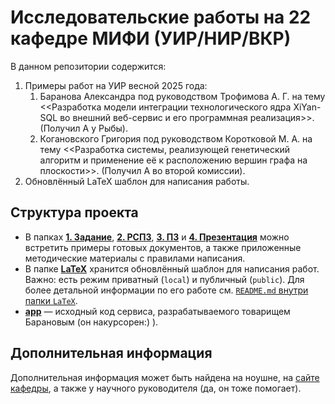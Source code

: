# Исследовательские работы на 22 кафедре МИФИ (УИР/НИР/ВКР)

В данном репозитории содержится:
1. Примеры работ на УИР весной 2025 года:
   1. Баранова Александра под руководством Трофимова А. Г. на тему <<Разработка модели интеграции технологического ядра XiYan-SQL во внешний веб-сервис и его программная реализация>>. (Получил А у Рыбы).
   2. Когановского Григория под руководством Коротковой М. А. на тему <<Разработка системы, реализующей генетический алгоритм и применение её к расположению вершин графа на плоскости>>. (Получил А во второй комиссии).
2. Обновлённый LaTeX шаблон для написания работы.

## Структура проекта

- В папках **[1. Задание](./1.%20Задание/)**, **[2. РСПЗ](./2.%20РСПЗ/)**, **[3. ПЗ](./3.%20ПЗ/)** и **[4. Презентация](./4.%20Презентация/)** можно встретить примеры готовых документов, а также приложенные методические материалы с правилами написания.
- В папке **[LaTeX](./LaTeX/)** хранится обновлённый шаблон для написания работ. Важно: есть режим приватный (`local`) и публичный (`public`). Для более детальной информации по его работе см. [`README.md` внутри папки `LaTeX`](./LaTeX/README.md).
- **[app](./app/)** — исходный код сервиса, разрабатываемого товарищем Барановым (он накурсорен:) ).

## Дополнительная информация

Дополнительная информация может быть найдена на ноушне, на [сайте кафедры](https://kaf22.ru), а также у научного руководителя (да, он тоже помогает).

